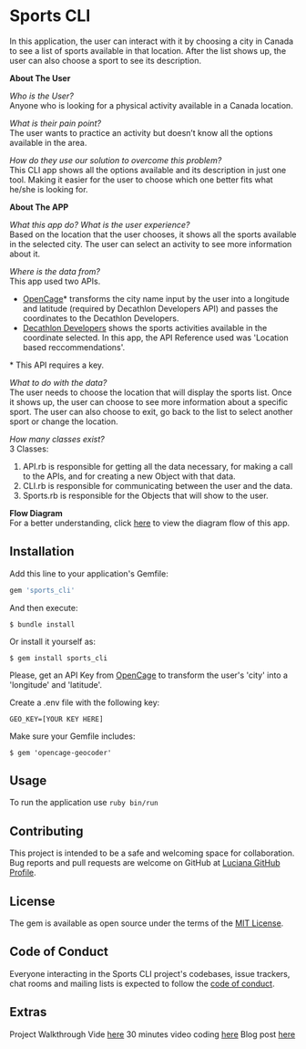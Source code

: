 # Sports CLI

In this application, the user can interact with it by choosing a city in Canada to see a list of sports available in that location. After the list shows up, the user can also choose a sport to see its description.

**About The User**

*Who is the User?*\
Anyone who is looking for a physical activity available in a Canada location.

*What is their pain point?*\
The user wants to practice an activity but doesn’t know all the options available in the area.

*How do they use our solution to overcome this problem?*\
This CLI app shows all the options available and its description in just one tool. Making it easier for the user to choose which one better fits what he/she is looking for.

**About The APP**

*What this app do? What is the user experience?*\
Based on the location that the user chooses, it shows all the sports available in the selected city. The user can select an activity to see more information about it.

*Where is the data from?*\
This app used two APIs.
* [OpenCage](https://opencagedata.com)* transforms the city name input by the user into a longitude and latitude (required by Decathlon Developers API) and passes the coordinates to the Decathlon Developers.
* [Decathlon Developers](https://developers.decathlon.com/products/sports/docs) shows the sports activities available
in the coordinate selected. In this app, the API Reference used was 'Location based reccommendations'.

\* This API requires a key.

*What to do with the data?*\
The user needs to choose the location that will display the sports list. Once it shows up, the user can choose to see more information about a specific sport.
The user can also choose to exit, go back to the list to select another sport or change the location.

*How many classes exist?*\
3 Classes:
1. API.rb is responsible for getting all the data necessary, for making a call to the APIs, and for creating a new Object with that data.
2. CLI.rb is responsible for communicating between the user and the data.
3. Sports.rb is responsible for the Objects that will show to the user.

**Flow Diagram**\
For a better understanding, click [here](https://drive.google.com/file/d/1ANF-wdZSBUzcaaAP-_1v8IyzyyTTS5WU/view?usp=sharing) to view the diagram flow of this app.

## Installation

Add this line to your application's Gemfile:

```ruby
gem 'sports_cli'
```

And then execute:

    $ bundle install

Or install it yourself as:

    $ gem install sports_cli

Please, get an API Key from [OpenCage](https://opencagedata.com/) to transform the user's 'city' into a 'longitude' and 'latitude'.

Create a .env file with the following key:
```
GEO_KEY=[YOUR KEY HERE]
```

Make sure your Gemfile includes:
```
$ gem 'opencage-geocoder'
```
## Usage

To run the application use `ruby bin/run`

## Contributing

This project is intended to be a safe and welcoming space for collaboration.
Bug reports and pull requests are welcome on GitHub at [Luciana GitHub Profile](https://github.com/luciana-lab).

## License

The gem is available as open source under the terms of the [MIT License](https://opensource.org/licenses/MIT).

## Code of Conduct

Everyone interacting in the Sports CLI project's codebases, issue trackers, chat rooms and mailing lists is expected to follow the [code of conduct](https://github.com/[USERNAME]/sports_cli/blob/master/CODE_OF_CONDUCT.md).

## Extras
Project Walkthrough Vide [here](https://youtu.be/0im_sS06Exk)
30 minutes video coding [here](https://youtu.be/-cDJmhXAYJw)
Blog post [here](https://luciana-lab.medium.com/what-ive-learned-in-my-first-coding-project-6e90e4b8f5c9)